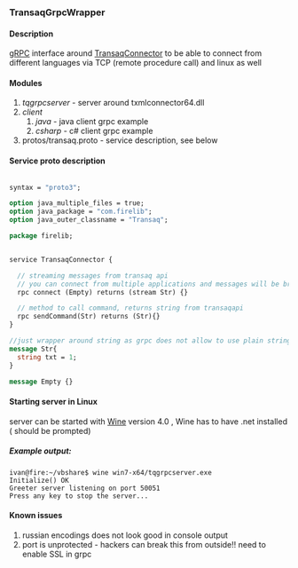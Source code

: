 ### TransaqGrpcWrapper 

#### Description

[gRPC](https://grpc.io/) interface around 
[TransaqConnector](https://www.finam.ru/howtotrade/tconnector/)
to be able to connect from different languages via TCP (remote procedure call) and linux as well 

#### Modules

1. *tqgrpcserver* - server around txmlconnector64.dll
2. *client*
    1. *java* - java client grpc example
    2. *csharp* - c# client grpc example
3. protos/transaq.proto - service description, see below



#### Service proto description

```protobuf

syntax = "proto3";

option java_multiple_files = true;
option java_package = "com.firelib";
option java_outer_classname = "Transaq";

package firelib;


service TransaqConnector {

  // streaming messages from transaq api
  // you can connect from multiple applications and messages will be broadcasted
  rpc connect (Empty) returns (stream Str) {}

  // method to call command, returns string from transaqapi
  rpc sendCommand(Str) returns (Str){}
}

//just wrapper around string as grpc does not allow to use plain string in interface
message Str{
  string txt = 1;
}

message Empty {}


```

#### Starting server in Linux

server can be started with [Wine](https://www.winehq.org/) version 4.0 , Wine has to have .net installed ( should be prompted)

##### Example output:

```shell
ivan@fire:~/vbshare$ wine win7-x64/tqgrpcserver.exe 
Initialize() OK
Greeter server listening on port 50051
Press any key to stop the server...
```

#### Known issues

1. russian encodings does not look good in console output
2. port is unprotected - hackers can break this from outside!! need to enable SSL in grpc